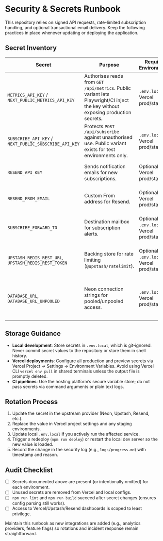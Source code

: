 # Security & Secrets Runbook

This repository relies on signed API requests, rate-limited subscription handling, and optional transactional email delivery. Keep the following practices in place whenever updating or deploying the application.

## Secret Inventory
| Secret | Purpose | Required Environments | Rotation Cadence |
| --- | --- | --- | --- |
| `METRICS_API_KEY` / `NEXT_PUBLIC_METRICS_API_KEY` | Authorises reads from `GET /api/metrics`. Public variant lets Playwright/CI inject the key without exposing production secrets. | `.env.local`, Vercel prod/staging | Rotate quarterly or when shared with new consumers. |
| `SUBSCRIBE_API_KEY` / `NEXT_PUBLIC_SUBSCRIBE_API_KEY` | Protects `POST /api/subscribe` against unauthorised use. Public variant exists for test environments only. | `.env.local`, Vercel prod/staging | Rotate monthly or after each incident. |
| `RESEND_API_KEY` | Sends notification emails for new subscriptions. | Optional: Vercel prod/staging | Rotate monthly per provider guidance. |
| `RESEND_FROM_EMAIL` | Custom From address for Resend. | Optional: Vercel prod/staging | Update when changing branding. |
| `SUBSCRIBE_FORWARD_TO` | Destination mailbox for subscription alerts. | Optional: `.env.local`, Vercel prod/staging | Review quarterly to ensure inbox is monitored. |
| `UPSTASH_REDIS_REST_URL`, `UPSTASH_REDIS_REST_TOKEN` | Backing store for rate limiting (`@upstash/ratelimit`). | Optional: `.env.local`, Vercel prod/staging | Rotate quarterly; revoke if credentials leak. |
| `DATABASE_URL`, `DATABASE_URL_UNPOOLED` | Neon connection strings for pooled/unpooled access. | `.env.local`, Vercel prod/staging | Per Neon policy; rotate immediately after credential resets. |

## Storage Guidance
- **Local development**: Store secrets in `.env.local`, which is git-ignored. Never commit secret values to the repository or store them in shell history.
- **Vercel deployments**: Configure all production and preview secrets via Vercel Project → Settings → Environment Variables. Avoid using Vercel CLI `vercel env pull` in shared terminals unless the output file is promptly deleted.
- **CI pipelines**: Use the hosting platform’s secure variable store; do not pass secrets via command arguments or plain text logs.

## Rotation Process
1. Update the secret in the upstream provider (Neon, Upstash, Resend, etc.).
2. Replace the value in Vercel project settings and any staging environments.
3. Update local `.env.local` if you actively run the affected service.
4. Trigger a redeploy (`npm run deploy`) or restart the local dev server so the new value is loaded.
5. Record the change in the security log (e.g., `logs/progress.md`) with timestamp and reason.

## Audit Checklist
- [ ] Secrets documented above are present (or intentionally omitted) for each environment.
- [ ] Unused secrets are removed from Vercel and local configs.
- [ ] `npm run lint` and `npm run build` succeed after secret changes (ensures config parsing still works).
- [ ] Access to Vercel/Upstash/Resend dashboards is scoped to least privilege.

Maintain this runbook as new integrations are added (e.g., analytics providers, feature flags) so rotations and incident response remain straightforward.
